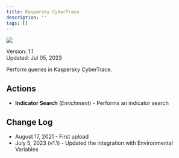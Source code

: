 ```yaml
---
title: Kaspersky CyberTrace
description: ''
tags: []
---
```


![](/img/platform-services/automation-service/app-central/logos/kaspersky-cybertrace.png)

Version: 1.1  
Updated: Jul 05, 2023

Perform queries in Kaspersky CyberTrace.

## Actions

* **Indicator Search** (*Enrichment*) - Performs an indicator search

## Change Log

* August 17, 2021 - First upload
* July 5, 2023 (v1.1) - Updated the integration with Environmental Variables
